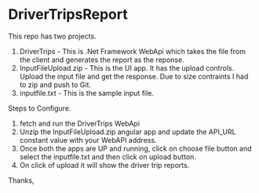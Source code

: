# DriverTripsReport
  This repo has two projects.
  1. DriverTrips - This is .Net Framework WebApi which takes the file from the client and generates the report as the reponse.
  2. InputFileUpload.zip - This is the UI app. It has the upload controls. Upload the input file and get the response. Due to size contraints I had to zip and push to Git.
  3. inputfile.txt - This is the sample input file.
  
Steps to Configure.
1. fetch and run the DriverTrips WebApi
2. Unzip the InputFileUpload.zip angular app and update the API_URL constant value with your WebAPI address.
3. Once both the apps are UP and running, click on choose file button and select the inputfile.txt and then click on upload button.
4. On click of upload it will show the driver trip reports.

Thanks,
